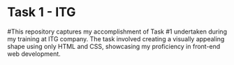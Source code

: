# Task 1 - ITG
#This repository captures my accomplishment of Task #1 undertaken during my training at ITG company.
 The task involved creating a visually appealing shape using only HTML and CSS, showcasing my proficiency in front-end web development.
